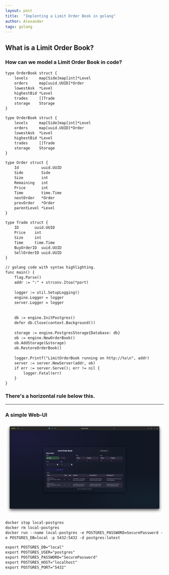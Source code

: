 ```yaml
---
layout: post
title:  "Implenting a Limit Order Book in golang"
author: Alexander
tags: golang
---
```


## What is a Limit Order Book?

### How can we model a Limit Order Book in code?

```golang
type OrderBook struct {
	levels     map[Side]map[int]*Level
	orders     map[uuid.UUID]*Order
	lowestAsk  *Level
	highestBid *Level
	trades     []Trade
	storage    Storage
}
```

```golang
type OrderBook struct {
	levels     map[Side]map[int]*Level
	orders     map[uuid.UUID]*Order
	lowestAsk  *Level
	highestBid *Level
	trades     []Trade
	storage    Storage
}
```

```golang
type Order struct {
	Id          uuid.UUID
	Side        Side
	Size        int
	Remaining   int
	Price       int
	Time        time.Time
	nextOrder   *Order
	prevOrder   *Order
	parentLevel *Level
}
```

```golang
type Trade struct {
	ID       uuid.UUID
	Price    int
	Size     int
	Time     time.Time
	BuyOrderID  uuid.UUID
	SellOrderID uuid.UUID
}
```

```golang
// golang code with syntax highlighting.
func main() {
	flag.Parse()
	addr := ":" + strconv.Itoa(*port)

	logger := util.SetupLogging()
	engine.Logger = logger
	server.Logger = logger


	db := engine.InitPostgres()
	defer db.Close(context.Background())

	storage := engine.PostgresStorage{Database: db}
	ob := engine.NewOrderBook()
	ob.AddStorage(&storage)
	ob.RestoreOrderBook()

	logger.Printf("LimitOrderBook running on http://%s\n", addr)
	server := server.NewServer(addr, ob)
	if err := server.Serve(); err != nil {
		logger.Fatal(err)
	}
}
```

### There's a horizontal rule below this.

* * *

### A simple Web-UI

![Limit Order Book](/assets/img/LimitOrderBook.png)


```
docker stop local-postgres
docker rm local-postgres
docker run --name local-postgres -e POSTGRES_PASSWORD=SecurePassword -e POSTGRES_DB=local -p 5432:5432 -d postgres:latest
```

```
export POSTGRES_DB="local"
export POSTGRES_USER="postgres"
export POSTGRES_PASSWORD="SecurePassword"
export POSTGRES_HOST="localhost"
export POSTGRES_PORT="5432"
```
